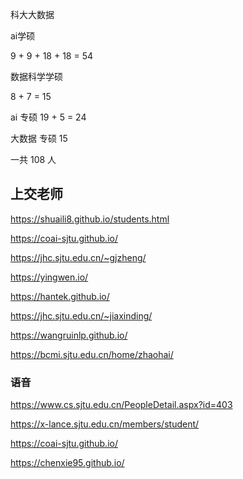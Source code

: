 
科大大数据

ai学硕

9 + 9 + 18 + 18 = 54    

数据科学学硕

8 + 7  = 15

ai 专硕
19 + 5 = 24

大数据 专硕
15 


一共 108 人


## 上交老师

https://shuaili8.github.io/students.html

https://coai-sjtu.github.io/

https://jhc.sjtu.edu.cn/~gjzheng/

https://yingwen.io/

https://hantek.github.io/

https://jhc.sjtu.edu.cn/~jiaxinding/

https://wangruinlp.github.io/

https://bcmi.sjtu.edu.cn/home/zhaohai/


### 语音

https://www.cs.sjtu.edu.cn/PeopleDetail.aspx?id=403

https://x-lance.sjtu.edu.cn/members/student/

https://coai-sjtu.github.io/

https://chenxie95.github.io/